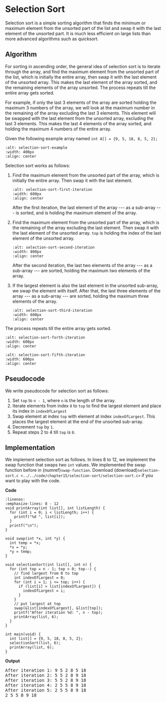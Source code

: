 # Selection Sort

Selection sort is a simple sorting algorithm that finds the minimum or maximum element from the unsorted part of the list and swap it with the last element of the unsorted part. It is much less efficient on large lists than more advanced algorithms such as quicksort. 

## Algorithm

For sorting in ascending order, the general idea of selection sort is to iterate through the array, and find the maximum element from the unsorted part of the list, which is initially the entire array, then swap it with the last element of the unsorted array. This makes the last element of the array sorted, and the remaining elements of the array unsorted. The process repeats till the entire array gets sorted. 

For example, if only the last 3 elements of the array are sorted holding the maximum 3 numbers of the array, we will look at the maximum number in the remaining of the array excluding the last 3 elements. This element will be swapped with the last element from the unsorted array, excluding the last 3 elements. This makes the last 4 elements of the array sorted, and holding the maximum 4 numbers of the entire array. 

Given the following example array named `int A[] = {9, 5, 18, 8, 5, 2};`

```{figure} ./images/selection-sort-example.png
:alt: selection-sort-example
:width: 400px
:align: center
```

Selection sort works as follows:

1. Find the maximum element from the unsorted part of the array, which is initially the entire array. Then swap it with the last element.

    ```{figure} ./images/selection-sort-first-iteration.png
    :alt: selection-sort-first-iteration
    :width: 600px
    :align: center
    ```

    After the first iteration, the last element of the array --- as a sub-array --- is sorted, and is holding the maximum element of the array.

2. Find the maximum element from the unsorted part of the array, which is the remaining of the array excluding the last element. Then swap it with the last element of the unsorted array. `top` is holding the index of the last element of the unsorted array.

    ```{figure} ./images/selection-sort-second-iteration.png
    :alt: selection-sort-second-iteration
    :width: 800px
    :align: center
    ```

    After the second iteration, the last two elements of the array --- as a sub-array --- are sorted, holding the maximum two elements of the array.

3. If the largest element is also the last element in the unsorted sub-array, we swap the element with itself. After that, the last three elements of the array --- as a sub-array --- are sorted, holding the maximum three elements of the array.

    ```{figure} ./images/selection-sort-third-iteration.png
    :alt: selection-sort-third-iteration
    :width: 600px
    :align: center
    ```

The process repeats till the entire array gets sorted.

```{figure} ./images/selection-sort-forth-iteration.png
:alt: selection-sort-forth-iteration
:width: 600px
:align: center
```

```{figure} ./images/selection-sort-fifth-iteration.png
:alt: selection-sort-fifth-iteration
:width: 600px
:align: center
```

## Pseudocode

We write pseudocode for selection sort as follows:

1. Set `top` to `n - 1`, where `n` is the length of the array.
2. Iterate elements from index `0` to `top` to find the largest element and place its index in `indexOfLargest`
3. Swap element at index `top` with element at index `indexOfLargest`. This places the largest element at the end of the unsorted sub-array.
4. Decrement `top` by `1`.
5. Repeat steps 2 to 4 till `top` is `0`.

## Implementation

We implement selection sort as follows. In lines $8$ to $12$, we implement the swap function that swaps two `int` values. We implemented the swap function before in {numref}`swap-function`. Download {download}`selection-sort.c <../../code/chapter15/selection-sort/selection-sort.c>` if you want to play with the code.

**Code**
```{code-block} c
:linenos:
:emphasize-lines: 8 - 12
void printArray(int list[], int listLength) {
  for (int i = 0; i < listLength; i++) {
    printf("%d ", list[i]);
  }
  printf("\n");
}

void swap(int *x, int *y) {
  int temp = *x;
  *x = *y;
  *y = temp;
}

void selectionSort(int list[], int n) {
  for (int top = n - 1; top > 0; top--) {
    // find largest from 0 to top
    int indexOfLargest = 0;
    for (int i = 1; i <= top; i++) {
      if (list[i] > list[indexOfLargest]) {
        indexOfLargest = i;
      }
    }
    // put largest at top
    swap(&list[indexOfLargest], &list[top]);
    printf("After iteration %d: ", n - top);
    printArray(list, 6);
  }
}

int main(void) {
  int list[] = {9, 5, 18, 8, 5, 2};
  selectionSort(list, 6);
  printArray(list, 6);
}
```

**Output**
<pre>
After iteration 1: 9 5 2 8 5 18 
After iteration 2: 5 5 2 8 9 18 
After iteration 3: 5 5 2 8 9 18 
After iteration 4: 2 5 5 8 9 18 
After iteration 5: 2 5 5 8 9 18 
2 5 5 8 9 18 
</pre>

